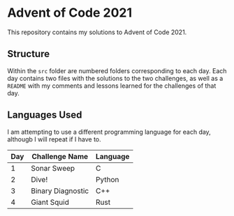 # Advent of Code 2021

This repository contains my solutions to Advent of Code 2021.

## Structure

Within the `src` folder are numbered folders corresponding to each day.
Each day contains two files with the solutions to the two challenges, as
well as a `README` with my comments and lessons learned for the challenges
of that day.

## Languages Used

I am attempting to use a different programming language for each
day, althougb I will repeat if I have to.

| Day | Challenge Name    | Language |
| --- | ----------------- | -------- |
| 1   | Sonar Sweep       | C        |
| 2   | Dive!             | Python   |
| 3   | Binary Diagnostic | C++      |
| 4   | Giant Squid       | Rust     |
